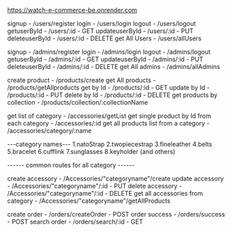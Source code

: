 <!-- Backend deploy link -->

https://watch-e-commerce-be.onrender.com

<!-- User Routes -->

signup - /users/register
login - /users/login
logout - /users/logout
getuserById - /users/:id - GET
updateuserById - /users/:id - PUT
deleteuserById - /users/:id - DELETE
get All Users - /users/allUsers

<!-- Admin Routes -->

signup - /admins/register
login - /admins/login
logout - /admins/logout
getuserById - /admins/:id - GET
updateuserById - /admins/:id - PUT
deleteuserById - /admins/:id - DELETE
get All admins - /admins/allAdmins

<!-- Product (Watch) Routes -->

create product - /products/create
get All products - /products/getAllproducts
get by Id - /products/:id - GET
update by Id - /products/:id - PUT
delete by Id - /products/:id - DELETE
get products by collection - /products/collection/:collectionName

<!-- Accessories Routes -->

get list of category - /accessories/getList
get single product by Id from each category - /accessories/:id
get all products list from a category - /accessories/category/:name

<!-- Accessories category Routes -->

---category names---
1.natoStrap
2.twopiecestrap
3.fineleather
4.belts
5.bracelet
6.cufflink
7.sunglasses
8.keyholder (and others)

------ common routes for all category ------

create accessory - /Accessories/"categoryname"/create
update accessory - /Accessories/"categoryname"/:id - PUT
delete accessory - /Accessories/"categoryname"/:id - DELETE
get all accessories from category - /Accessories/"categoryname"/getAllProducts

<!-- Orders Routes -->

create order - /orders/createOrder - POST
order success - /orders/success - POST
search order - /orders/search/:id - GET
